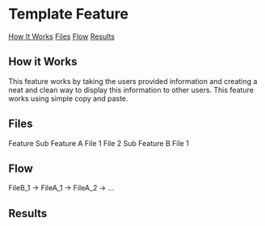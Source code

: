 # Template Feature
[How It Works](#how-it-works)
[Files](#files)
[Flow](#flow)
[Results](#results)

## How it Works
This feature works by taking the users provided information and creating a neat and clean way to display this information to other users. This feature works using simple copy and paste.

## Files
Feature
  Sub Feature A
    File 1
    File 2
  Sub Feature B
    File 1
    
## Flow
FileB_1 -> FileA_1 -> FileA_2 -> ...

## Results
